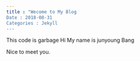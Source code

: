 ```yaml
---
title : "Wecome to My Blog
Date : 2018-08-31
Categories : Jekyll
---
```

This code is garbage
Hi My name is junyoung Bang

Nice to meet you.
